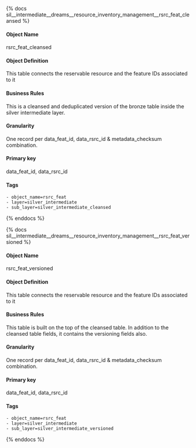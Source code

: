 {% docs sil__intermediate__dreams__resource_inventory_management__rsrc_feat_cleansed %}

#### Object Name
rsrc_feat_cleansed

#### Object Definition
This table connects the reservable resource and the feature IDs associated to it

#### Business Rules
This is a cleansed and deduplicated version of the bronze table inside the silver intermediate layer.

#### Granularity
One record per data_feat_id, data_rsrc_id & metadata_checksum combination.

#### Primary key
data_feat_id, data_rsrc_id

#### Tags
    - object_name=rsrc_feat
    - layer=silver_intermediate
    - sub_layer=silver_intermediate_cleansed

{% enddocs %}

{% docs sil__intermediate__dreams__resource_inventory_management__rsrc_feat_versioned %}

#### Object Name
rsrc_feat_versioned

#### Object Definition
This table connects the reservable resource and the feature IDs associated to it

#### Business Rules
This table is built on the top of the cleansed table. In addition to the cleansed table fields, it contains the versioning fields also.

#### Granularity
One record per data_feat_id, data_rsrc_id & metadata_checksum combination.

#### Primary key
data_feat_id, data_rsrc_id

#### Tags
    - object_name=rsrc_feat
    - layer=silver_intermediate
    - sub_layer=silver_intermediate_versioned

{% enddocs %}